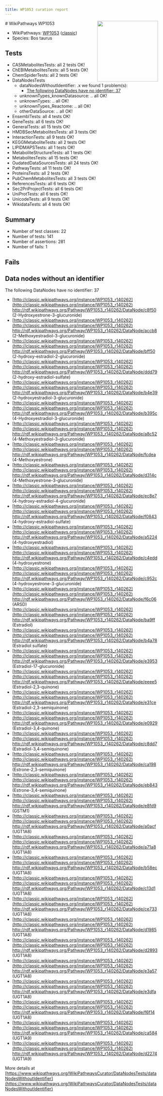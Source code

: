 ```yaml
---
title: WP1053 curation report
---
```


<img style="float: right; width: 200px" src="https://upload.wikimedia.org/wikipedia/commons/thumb/8/83/Wplogo_with_text_500.png/640px-Wplogo_with_text_500.png" />
# WikiPathways WP1053

* WikiPathways: [WP1053](https://wikipathways.org/pathways/WP1053) ([classic](https://classic.wikipathways.org/instance/WP1053))
* Species: Bos taurus
## Tests
* CASMetabolitesTests: all 2 tests OK!
* ChEBIMetabolitesTests: all 5 tests OK!
* ChemSpiderTests: all 2 tests OK!
* DataNodesTests
    * dataNodesWithoutIdentifier: .x we found 1 problem(s):
        * [The following DataNodes have no identifier: 37](#8792c4d5)
    * unknownTypes_knownDatasource: .. all OK!
    * unknownTypes: .. all OK!
    * unknownTypes_Reactome: .. all OK!
    * otherDataSource: .. all OK!
* EnsemblTests: all 4 tests OK!
* GeneTests: all 6 tests OK!
* GeneralTests: all 15 tests OK!
* HMDBSecMetabolitesTests: all 3 tests OK!
* InteractionTests: all 9 tests OK!
* KEGGMetaboliteTests: all 2 tests OK!
* LIPIDMAPSTests: all 1 tests OK!
* MetaboliteStructureTests: all 1 tests OK!
* MetabolitesTests: all 15 tests OK!
* OudatedDataSourcesTests: all 24 tests OK!
* PathwayTests: all 11 tests OK!
* ProteinsTests: all 2 tests OK!
* PubChemMetabolitesTests: all 3 tests OK!
* ReferencesTests: all 6 tests OK!
* Sec2PriProjectTests: all 6 tests OK!
* UniProtTests: all 6 tests OK!
* UnicodeTests: all 9 tests OK!
* WikidataTests: all 4 tests OK!


## Summary

* Number of test classes: 22
* Number of tests: 141
* Number of assertions: 281
* Number of fails: 1

## Fails

<a name="8792c4d5" />

## Data nodes without an identifier

The following DataNodes have no identifier: 37

* [http://classic.wikipathways.org/instance/WP1053_r140262](http://classic.wikipathways.org/instance/WP1053_r140262) http://rdf.wikipathways.org/Pathway/WP1053_r140262/DataNode/c8f50 (2-Hydroxyestrone-3-glucuronide)
* [http://classic.wikipathways.org/instance/WP1053_r140262](http://classic.wikipathways.org/instance/WP1053_r140262) http://rdf.wikipathways.org/Pathway/WP1053_r140262/DataNode/accb8 (2-Methoxyestradiol-3-glucuronide)
* [http://classic.wikipathways.org/instance/WP1053_r140262](http://classic.wikipathways.org/instance/WP1053_r140262) http://rdf.wikipathways.org/Pathway/WP1053_r140262/DataNode/bff50 (2-hydroxy-estradiol-2-glucuronide)
* [http://classic.wikipathways.org/instance/WP1053_r140262](http://classic.wikipathways.org/instance/WP1053_r140262) http://rdf.wikipathways.org/Pathway/WP1053_r140262/DataNode/ddd79 (2-hydroxy-estradiol-sulfate)
* [http://classic.wikipathways.org/instance/WP1053_r140262](http://classic.wikipathways.org/instance/WP1053_r140262) http://rdf.wikipathways.org/Pathway/WP1053_r140262/DataNode/b4e39 (2-hydroxyestradiol-3-glucuronide)
* [http://classic.wikipathways.org/instance/WP1053_r140262](http://classic.wikipathways.org/instance/WP1053_r140262) http://rdf.wikipathways.org/Pathway/WP1053_r140262/DataNode/b395c (4-Hydroxyestradiol-3-glucuronide)
* [http://classic.wikipathways.org/instance/WP1053_r140262](http://classic.wikipathways.org/instance/WP1053_r140262) http://rdf.wikipathways.org/Pathway/WP1053_r140262/DataNode/a8c52 (4-Methoxyestradiol-3-glucuronide)
* [http://classic.wikipathways.org/instance/WP1053_r140262](http://classic.wikipathways.org/instance/WP1053_r140262) http://rdf.wikipathways.org/Pathway/WP1053_r140262/DataNode/fcdea (4-Methoxyestrone)
* [http://classic.wikipathways.org/instance/WP1053_r140262](http://classic.wikipathways.org/instance/WP1053_r140262) http://rdf.wikipathways.org/Pathway/WP1053_r140262/DataNode/d314c (4-Methoxyestrone-3-glucuronide)
* [http://classic.wikipathways.org/instance/WP1053_r140262](http://classic.wikipathways.org/instance/WP1053_r140262) http://rdf.wikipathways.org/Pathway/WP1053_r140262/DataNode/ec8e7 (4-hydroxy-estradiol-4-glucuronide)
* [http://classic.wikipathways.org/instance/WP1053_r140262](http://classic.wikipathways.org/instance/WP1053_r140262) http://rdf.wikipathways.org/Pathway/WP1053_r140262/DataNode/f0843 (4-hydroxy-estradiol-sulfate)
* [http://classic.wikipathways.org/instance/WP1053_r140262](http://classic.wikipathways.org/instance/WP1053_r140262) http://rdf.wikipathways.org/Pathway/WP1053_r140262/DataNode/a5224 (4-hydroxyestradiol)
* [http://classic.wikipathways.org/instance/WP1053_r140262](http://classic.wikipathways.org/instance/WP1053_r140262) http://rdf.wikipathways.org/Pathway/WP1053_r140262/DataNode/c4edd (4-hydroxyestrone)
* [http://classic.wikipathways.org/instance/WP1053_r140262](http://classic.wikipathways.org/instance/WP1053_r140262) http://rdf.wikipathways.org/Pathway/WP1053_r140262/DataNode/c952c (4-hydroxyestrone-3-glucuronide)
* [http://classic.wikipathways.org/instance/WP1053_r140262](http://classic.wikipathways.org/instance/WP1053_r140262) http://rdf.wikipathways.org/Pathway/WP1053_r140262/DataNode/f6c06 (ARSD)
* [http://classic.wikipathways.org/instance/WP1053_r140262](http://classic.wikipathways.org/instance/WP1053_r140262) http://rdf.wikipathways.org/Pathway/WP1053_r140262/DataNode/ba9ff (Estradiol)
* [http://classic.wikipathways.org/instance/WP1053_r140262](http://classic.wikipathways.org/instance/WP1053_r140262) http://rdf.wikipathways.org/Pathway/WP1053_r140262/DataNode/b4a78 (Estradiol sulfate)
* [http://classic.wikipathways.org/instance/WP1053_r140262](http://classic.wikipathways.org/instance/WP1053_r140262) http://rdf.wikipathways.org/Pathway/WP1053_r140262/DataNode/e3953 (Estradiol-17-glucuronide)
* [http://classic.wikipathways.org/instance/WP1053_r140262](http://classic.wikipathways.org/instance/WP1053_r140262) http://rdf.wikipathways.org/Pathway/WP1053_r140262/DataNode/eeee5 (Estradiol-2,3-quinone)
* [http://classic.wikipathways.org/instance/WP1053_r140262](http://classic.wikipathways.org/instance/WP1053_r140262) http://rdf.wikipathways.org/Pathway/WP1053_r140262/DataNode/e31ce (Estradiol-2,3-semiquinone)
* [http://classic.wikipathways.org/instance/WP1053_r140262](http://classic.wikipathways.org/instance/WP1053_r140262) http://rdf.wikipathways.org/Pathway/WP1053_r140262/DataNode/e0929 (Estradiol-3,4-quinone)
* [http://classic.wikipathways.org/instance/WP1053_r140262](http://classic.wikipathways.org/instance/WP1053_r140262) http://rdf.wikipathways.org/Pathway/WP1053_r140262/DataNode/c8dd7 (Estradiol-3,4-semiquinone)
* [http://classic.wikipathways.org/instance/WP1053_r140262](http://classic.wikipathways.org/instance/WP1053_r140262) http://rdf.wikipathways.org/Pathway/WP1053_r140262/DataNode/ca198 (Estrone-2,3-semiquinone)
* [http://classic.wikipathways.org/instance/WP1053_r140262](http://classic.wikipathways.org/instance/WP1053_r140262) http://rdf.wikipathways.org/Pathway/WP1053_r140262/DataNode/eb843 (Estrone-3,4-semiquinone)
* [http://classic.wikipathways.org/instance/WP1053_r140262](http://classic.wikipathways.org/instance/WP1053_r140262) http://rdf.wikipathways.org/Pathway/WP1053_r140262/DataNode/e8fd9 (GSTM1)
* [http://classic.wikipathways.org/instance/WP1053_r140262](http://classic.wikipathways.org/instance/WP1053_r140262) http://rdf.wikipathways.org/Pathway/WP1053_r140262/DataNode/a0acf (UGT1A8)
* [http://classic.wikipathways.org/instance/WP1053_r140262](http://classic.wikipathways.org/instance/WP1053_r140262) http://rdf.wikipathways.org/Pathway/WP1053_r140262/DataNode/a71a8 (UGT1A8)
* [http://classic.wikipathways.org/instance/WP1053_r140262](http://classic.wikipathways.org/instance/WP1053_r140262) http://rdf.wikipathways.org/Pathway/WP1053_r140262/DataNode/b58ec (UGT1A8)
* [http://classic.wikipathways.org/instance/WP1053_r140262](http://classic.wikipathways.org/instance/WP1053_r140262) http://rdf.wikipathways.org/Pathway/WP1053_r140262/DataNode/c13d1 (UGT1A8)
* [http://classic.wikipathways.org/instance/WP1053_r140262](http://classic.wikipathways.org/instance/WP1053_r140262) http://rdf.wikipathways.org/Pathway/WP1053_r140262/DataNode/ce733 (UGT1A8)
* [http://classic.wikipathways.org/instance/WP1053_r140262](http://classic.wikipathways.org/instance/WP1053_r140262) http://rdf.wikipathways.org/Pathway/WP1053_r140262/DataNode/d1985 (UGT1A8)
* [http://classic.wikipathways.org/instance/WP1053_r140262](http://classic.wikipathways.org/instance/WP1053_r140262) http://rdf.wikipathways.org/Pathway/WP1053_r140262/DataNode/d2893 (UGT1A8)
* [http://classic.wikipathways.org/instance/WP1053_r140262](http://classic.wikipathways.org/instance/WP1053_r140262) http://rdf.wikipathways.org/Pathway/WP1053_r140262/DataNode/e3a57 (UGT1A8)
* [http://classic.wikipathways.org/instance/WP1053_r140262](http://classic.wikipathways.org/instance/WP1053_r140262) http://rdf.wikipathways.org/Pathway/WP1053_r140262/DataNode/e3dfa (UGT1A8)
* [http://classic.wikipathways.org/instance/WP1053_r140262](http://classic.wikipathways.org/instance/WP1053_r140262) http://rdf.wikipathways.org/Pathway/WP1053_r140262/DataNode/f6f14 (UGT1A8)
* [http://classic.wikipathways.org/instance/WP1053_r140262](http://classic.wikipathways.org/instance/WP1053_r140262) http://rdf.wikipathways.org/Pathway/WP1053_r140262/DataNode/ca584 (UGT1A9)
* [http://classic.wikipathways.org/instance/WP1053_r140262](http://classic.wikipathways.org/instance/WP1053_r140262) http://rdf.wikipathways.org/Pathway/WP1053_r140262/DataNode/d2274 (UGT1A9)


More details at [https://www.wikipathways.org/WikiPathwaysCurator/DataNodesTests/dataNodesWithoutIdentifier](https://www.wikipathways.org/WikiPathwaysCurator/DataNodesTests/dataNodesWithoutIdentifier)

